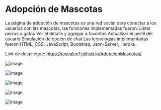 # Adopción de Mascotas

La página de adopción de mascotas es una red social para conectar a los usuarios con las mascotas, las funciones implementadas fueron:
Listar perros o gatos
Ver el detalle y agregar a favoritos
Actualizar el perfil del usuario
Simulación de opción de chat
Las tecnologias implementadas fueron:HTML, CSS, JavaScript, Bootstrap, Json-Server, Heroku.

Link de despliegue: https://josealex7.github.io/AdopcionMascotas/

![image](https://user-images.githubusercontent.com/89882027/151451736-ccc7d013-d706-4b35-a1d3-a08b2acfb799.png)

![image](https://user-images.githubusercontent.com/89882027/151451770-6a85d6c0-81fa-49dd-a57f-15d58fa82a06.png)

![image](https://user-images.githubusercontent.com/89882027/151451801-2222154e-8d0f-4371-94b8-34faeaf253a8.png)

![image](https://user-images.githubusercontent.com/89882027/151451835-6f8a80c2-8217-400b-9f0d-5a8ea443fd06.png)

![image](https://user-images.githubusercontent.com/89882027/151451892-916f12f0-60f6-4525-b48b-8fb881407764.png)
